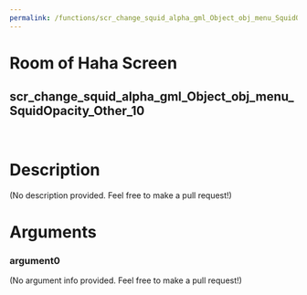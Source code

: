 ```yaml
---
permalink: /functions/scr_change_squid_alpha_gml_Object_obj_menu_SquidOpacity_Other_10
---
```

# Room of Haha Screen  
## scr_change_squid_alpha_gml_Object_obj_menu_SquidOpacity_Other_10  
&nbsp;  
# Description  
(No description provided. Feel free to make a pull request!) 
&nbsp;  
# Arguments
### argument0
(No argument info provided. Feel free to make a pull request!)
&nbsp;  


